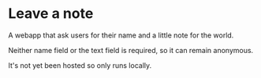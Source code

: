 # Leave a note

A webapp that ask users for their name and a little note for the world.

Neither name field or the text field is required, so it can remain anonymous.

It's not yet been hosted so only runs locally.
